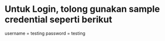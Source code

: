 # Untuk Login, tolong gunakan sample credential seperti berikut

username = testing
password = testing

